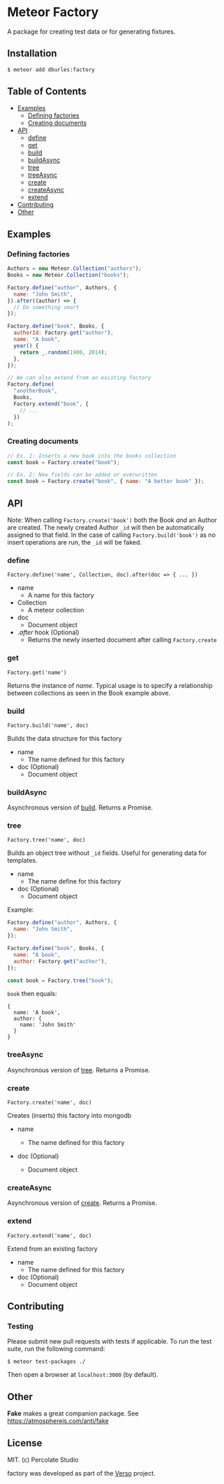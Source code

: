 # Meteor Factory

A package for creating test data or for generating fixtures.

## Installation

```sh
$ meteor add dburles:factory
```

## Table of Contents

- [Examples](https://github.com/versolearning/meteor-factory#examples)
  - [Defining factories](https://github.com/versolearning/meteor-factory#defining-factories)
  - [Creating documents](https://github.com/versolearning/meteor-factory#creating-documents)
- [API](https://github.com/versolearning/meteor-factory#api)
  - [define](https://github.com/versolearning/meteor-factory#define)
  - [get](https://github.com/versolearning/meteor-factory#get)
  - [build](https://github.com/versolearning/meteor-factory#build)
  - [buildAsync](https://github.com/versolearning/meteor-factory#buildasync)
  - [tree](https://github.com/versolearning/meteor-factory#tree)
  - [treeAsync](https://github.com/versolearning/meteor-factory#treeasync)
  - [create](https://github.com/versolearning/meteor-factory#create)
  - [createAsync](https://github.com/versolearning/meteor-factory#createasync)
  - [extend](https://github.com/versolearning/meteor-factory#extend)
- [Contributing](https://github.com/versolearning/meteor-factory#contributing)
- [Other](https://github.com/versolearning/meteor-factory#other)

## Examples

### Defining factories

```javascript
Authors = new Meteor.Collection("authors");
Books = new Meteor.Collection("books");

Factory.define("author", Authors, {
  name: "John Smith",
}).after((author) => {
  // Do something smart
});

Factory.define("book", Books, {
  authorId: Factory.get("author"),
  name: "A book",
  year() {
    return _.random(1900, 2014);
  },
});

// We can also extend from an existing factory
Factory.define(
  "anotherBook",
  Books,
  Factory.extend("book", {
    // ...
  })
);
```

### Creating documents

```javascript
// Ex. 1: Inserts a new book into the books collection
const book = Factory.create("book");

// Ex. 2: New fields can be added or overwritten
const book = Factory.create("book", { name: "A better book" });
```

## API

Note: When calling `Factory.create('book')` both the Book _and_ an Author are created. The newly created Author `_id` will then be automatically assigned to that field. In the case of calling `Factory.build('book')` as no insert operations are run, the `_id` will be faked.

### define

`Factory.define('name', Collection, doc).after(doc => { ... })`

- name
  - A name for this factory
- Collection
  - A meteor collection
- doc
  - Document object
- _.after_ hook (Optional)
  - Returns the newly inserted document after calling `Factory.create`

### get

`Factory.get('name')`

Returns the instance of _name_. Typical usage is to specify a relationship between collections as seen in the Book example above.

### build

`Factory.build('name', doc)`

Builds the data structure for this factory

- name
  - The name defined for this factory
- doc (Optional)
  - Document object

### buildAsync

Asynchronous version of [build](https://github.com/versolearning/meteor-factory#build). Returns a Promise.

### tree

`Factory.tree('name', doc)`

Builds an object tree without `_id` fields. Useful for generating data for templates.

- name
  - The name define for this factory
- doc (Optional)
  - Document object

Example:

```js
Factory.define("author", Authors, {
  name: "John Smith",
});

Factory.define("book", Books, {
  name: "A book",
  author: Factory.get("author"),
});

const book = Factory.tree("book");
```

`book` then equals:

```
{
  name: 'A book',
  author: {
    name: 'John Smith'
  }
}
```

### treeAsync

Asynchronous version of [tree](https://github.com/versolearning/meteor-factory#tree). Returns a Promise.

### create

`Factory.create('name', doc)`

Creates (inserts) this factory into mongodb

- name
  - The name defined for this factory
- doc (Optional)

  - Document object

### createAsync

Asynchronous version of [create](https://github.com/versolearning/meteor-factory#create). Returns a Promise.

### extend

`Factory.extend('name', doc)`

Extend from an existing factory

- name
  - The name defined for this factory
- doc (Optional)
  - Document object

## Contributing

### Testing

Please submit new pull requests with tests if applicable. To run the test suite, run the following command:

```
$ meteor test-packages ./
```

Then open a browser at `localhost:3000` (by default).

## Other

**Fake** makes a great companion package. See https://atmospherejs.com/anti/fake

## License

MIT. (c) Percolate Studio

factory was developed as part of the [Verso](http://versoapp.com) project.
